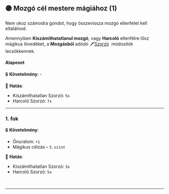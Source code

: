 ## 🟣 Mozgó cél mestere mágiához (1)

Nem okoz számodra gondot, hogy összevissza mozgó ellenfelet kell eltalálnod.

Amennyiben **Kiszámíthatatlanul mozgó**, vagy **Harcoló** ellenfélre lősz mágikus lövedéket, a **Mozgásból** adódó 🗡️[Szorzó](../073_tavharc_ve_szorzo.md#szorz%C3%B3---mozg%C3%A1s-m%C3%B3dos%C3%ADt%C3%B3-c%C3%A9lpont)  módosítók lecsökkennek.
#### Alapeset

🔒 **Követelmény**: -

🌟 **Hatás**:
- Kiszámíthatatlan Szorzó: `5x`
- Harcoló Szorzó: `7x`

---
### 1. fok

🔒 **Követelmény**:
- Önuralom: `+1`
- Mágikus célzás  **-** `5.szint`

🌟 **Hatás**:
- Kiszámíthatatlan Szorzó: `3x`
- Harcoló Szorzó: `5x`

<br />

---
